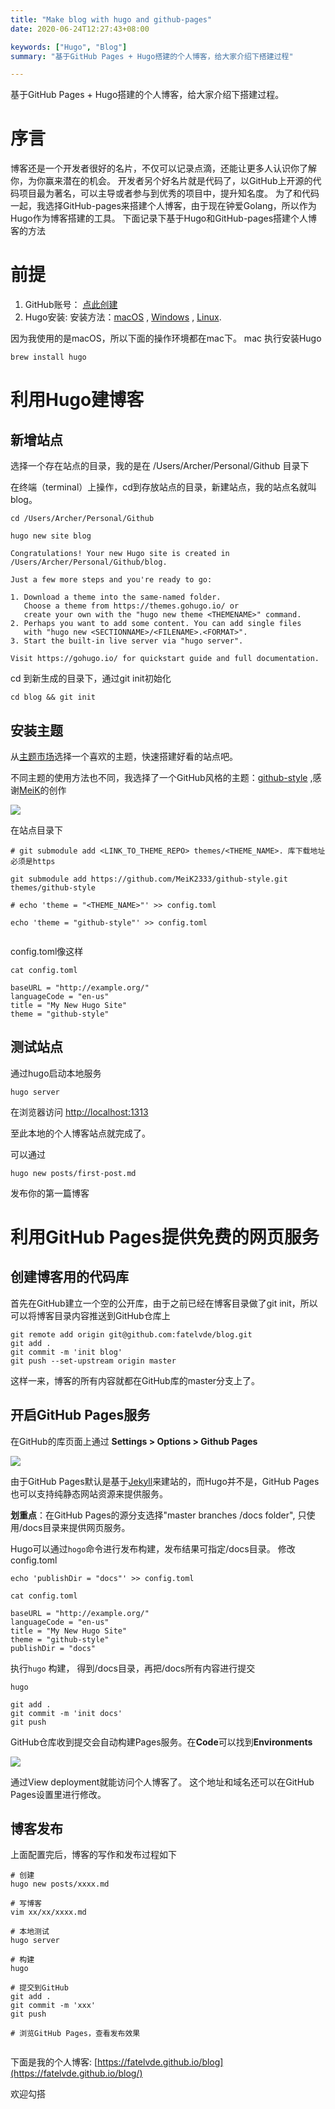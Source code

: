 ```yaml
---
title: "Make blog with hugo and github-pages"
date: 2020-06-24T12:27:43+08:00

keywords: ["Hugo", "Blog"]
summary: "基于GitHub Pages + Hugo搭建的个人博客，给大家介绍下搭建过程"

---
```


基于GitHub Pages + Hugo搭建的个人博客，给大家介绍下搭建过程。


# 序言

博客还是一个开发者很好的名片，不仅可以记录点滴，还能让更多人认识你了解你，为你赢来潜在的机会。
开发者另个好名片就是代码了，以GitHub上开源的代码项目最为著名，可以主导或者参与到优秀的项目中，提升知名度。
为了和代码一起，我选择GitHub-pages来搭建个人博客，由于现在钟爱Golang，所以作为Hugo作为博客搭建的工具。
下面记录下基于Hugo和GitHub-pages搭建个人博客的方法


# 前提
1. GitHub账号： [点此创建](https://github.com/join)
2. Hugo安装: 安装方法：[macOS](https://gohugo.io/getting-started/installing#macos) , [Windows](https://gohugo.io/getting-started/installing#windows) , [Linux](https://gohugo.io/getting-started/installing#linux).

因为我使用的是macOS，所以下面的操作环境都在mac下。
mac 执行安装Hugo
```
brew install hugo
```

# 利用Hugo建博客

## 新增站点

选择一个存在站点的目录，我的是在 /Users/Archer/Personal/Github 目录下

在终端（terminal）上操作，cd到存放站点的目录，新建站点，我的站点名就叫blog。


```
cd /Users/Archer/Personal/Github

hugo new site blog

Congratulations! Your new Hugo site is created in /Users/Archer/Personal/Github/blog.

Just a few more steps and you're ready to go:

1. Download a theme into the same-named folder.
   Choose a theme from https://themes.gohugo.io/ or
   create your own with the "hugo new theme <THEMENAME>" command.
2. Perhaps you want to add some content. You can add single files
   with "hugo new <SECTIONNAME>/<FILENAME>.<FORMAT>".
3. Start the built-in live server via "hugo server".

Visit https://gohugo.io/ for quickstart guide and full documentation.

```

cd 到新生成的目录下，通过git init初始化

```
cd blog && git init
```

## 安装主题

从[主题市场](https://themes.gohugo.io/tags/portfolio/)选择一个喜欢的主题，快速搭建好看的站点吧。

不同主题的使用方法也不同，我选择了一个GitHub风格的主题：[github-style](https://themes.gohugo.io/github-style/) ,感谢[MeiK](https://github.com/MeiK2333)的创作

![](https://d33wubrfki0l68.cloudfront.net/9fa6ba1ad22946393b69d2ddb0c7ca58d43409b5/b21f8/github-style/screenshot-github-style_hu8fd5979415d309ffffa537b9d823e1c2_209006_750x500_fill_catmullrom_top_2.png)

在站点目录下

```
# git submodule add <LINK_TO_THEME_REPO> themes/<THEME_NAME>. 库下载地址必须是https

git submodule add https://github.com/MeiK2333/github-style.git themes/github-style

# echo 'theme = "<THEME_NAME>"' >> config.toml

echo 'theme = "github-style"' >> config.toml


```
config.toml像这样

```
cat config.toml

baseURL = "http://example.org/"
languageCode = "en-us"
title = "My New Hugo Site"
theme = "github-style"
```



## 测试站点

通过hugo启动本地服务
```
hugo server
```

在浏览器访问 [http://localhost:1313](http://localhost:1313)

至此本地的个人博客站点就完成了。


可以通过
```
hugo new posts/first-post.md
```
发布你的第一篇博客



# 利用GitHub Pages提供免费的网页服务

## 创建博客用的代码库
首先在GitHub建立一个空的公开库，由于之前已经在博客目录做了git init，所以可以将博客目录内容推送到GitHub仓库上

```
git remote add origin git@github.com:fatelvde/blog.git
git add .
git commit -m 'init blog'
git push --set-upstream origin master

```
这样一来，博客的所有内容就都在GitHub库的master分支上了。

## 开启GitHub Pages服务

在GitHub的库页面上通过 **Settings > Options > Github Pages** 

![](https://res.cloudinary.com/practicaldev/image/fetch/s--hobhtfbi--/c_limit%2Cf_auto%2Cfl_progressive%2Cq_auto%2Cw_880/https://thepracticaldev.s3.amazonaws.com/i/ke0v4am83j8j5fwc2qtx.png)

由于GitHub Pages默认是基于[Jekyll](https://jekyllrb.com/)来建站的，而Hugo并不是，GitHub Pages也可以支持纯静态网站资源来提供服务。


**划重点**：在GitHub Pages的源分支选择"master branches /docs folder", 只使用/docs目录来提供网页服务。


Hugo可以通过`hogo`命令进行发布构建，发布结果可指定/docs目录。
修改config.toml

```
echo 'publishDir = "docs"' >> config.toml

cat config.toml

baseURL = "http://example.org/"
languageCode = "en-us"
title = "My New Hugo Site"
theme = "github-style"
publishDir = "docs"

```

执行`hugo` 构建， 得到/docs目录，再把/docs所有内容进行提交

```
hugo

git add .
git commit -m 'init docs'
git push

```

GitHub仓库收到提交会自动构建Pages服务。在**Code**可以找到**Environments**

![](https://res.cloudinary.com/practicaldev/image/fetch/s--r-vTxGC4--/c_limit%2Cf_auto%2Cfl_progressive%2Cq_auto%2Cw_880/https://thepracticaldev.s3.amazonaws.com/i/rpegy86d92hwm0b9ogj4.png)

通过View deployment就能访问个人博客了。 这个地址和域名还可以在GitHub Pages设置里进行修改。

## 博客发布
上面配置完后，博客的写作和发布过程如下

```
# 创建
hugo new posts/xxxx.md

# 写博客
vim xx/xx/xxxx.md

# 本地测试
hugo server

# 构建
hugo

# 提交到GitHub
git add .
git commit -m 'xxx'
git push

# 浏览GitHub Pages，查看发布效果


```


下面是我的个人博客: [https://fatelvde.github.io/blog](https://fatelvde.github.io/blog/)

欢迎勾搭









